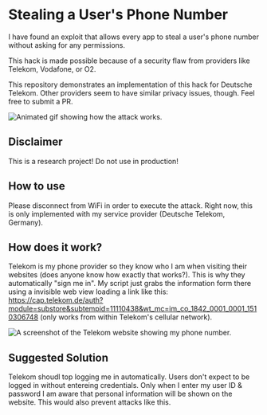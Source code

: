 # Stealing a User's Phone Number
I have found an exploit that allows every app to steal a user's phone number without asking for any permissions.

This hack is made possible because of a security flaw from providers like Telekom, Vodafone, or O2.

This repository demonstrates an implementation of this hack for Deutsche Telekom. Other providers seem to have similar privacy issues, though. Feel free to submit a PR.

![Animated gif showing how the attack works.](https://github.com/frogg/Steal-Phone-Number/raw/master/steal_number_animation.gif)

## Disclaimer
This is a research project! Do not use in production!

## How to use
Please disconnect from WiFi in order to execute the attack.
Right now, this is only implemented with my service provider (Deutsche Telekom, Germany).

## How does it work?
Telekom is my phone provider so they know who I am when visiting their websites (does anyone know how exactly that works?).
This is why they automatically "sign me in". My script just grabs the information form there using a invisible web view loading a link like this: https://cap.telekom.de/auth?module=substore&subtempid=11110438&wt_mc=im_co_1842_0001_0001_1510306748 (only works from within Telekom's cellular network).

![A screenshot of the Telekom website showing my phone number.](https://github.com/frogg/Steal-Phone-Number/raw/master/telekom_website.png)

## Suggested Solution
Telekom shoudl top logging me in automatically. Users don't expect to be logged in without entereing credentials. Only when I enter my user ID & password I am aware that personal information will be shown on the website. This would also prevent attacks like this.
